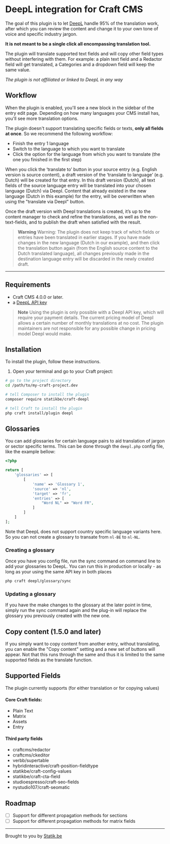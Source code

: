 # DeepL integration for Craft CMS

The goal of this plugin is to let <a href="https://www.deepl.com/" target="_blank" rel="noopener">DeepL</a> handle 95% of the translation work, after which you can review the content and change it to your own tone of voice and specific industry jargon.

__It is not meant to be a single click all encompassing translation tool.__

The plugin will translate supported text fields and will copy other field types without interfering with them. For example:
a plain text field and a Redactor field will get translated, a Categories and a dropdown field will keep the same value.

_The plugin is not affiliated or linked to DeepL in any way_

## Workflow

When the plugin is enabled, you'll see a new block in the sidebar of the entry edit page.
Depending on how many languages your CMS install has, you'll see more translation options.

The plugin doesn't  support translating specific fields or texts, **only all fields at once**. So we recommend the following workflow:
- Finish the entry 1 language
- Switch to the language to which you want to translate
- Click the option for the language from which you want to translate (the one you finished in the first step)

When you click the ‘translate to’ button in your source entry (e.g. English version is source content), a draft version of the ‘translate to language’ (e.g. Dutch) will be created for that entry. 
In this draft version (Dutch), all text fields of the source language entry will be translated into your chosen language (Dutch) via Deepl. Content that already existed in the new language (Dutch in this example) for the entry, will be overwritten when using the "translate via Deepl" button.

Once the draft version with Deepl translations is created, it’s up to the content manager to check and refine the translations, as well as the non-text-fields, and to publish the draft when satisfied with the result.

> **Warning**
> Warning: The plugin does not keep track of which fields or entries have been translated in earlier stages. If you have made changes in the new language (Dutch in our example), and then click the translation button again (from the English source content to the Dutch translated language), all changes previously made in the destination language entry will be discarded in the newly created draft.

---

## Requirements

- Craft CMS 4.0.0 or later.
- a <a href="https://www.deepl.com/pro-api?cta=header-pro-api/" target="_blank" rel="noopener">DeepL API key</a>

> **Note**
> Using the plugin is only possible with a Deepl API key, which will require your payment details. The current pricing model of Deepl allows a certain number of monthly translations at no cost. 
> The plugin maintainers are not responsible for any possible change in pricing model Deepl would make.

## Installation

To install the plugin, follow these instructions.

1. Open your terminal and go to your Craft project:

```bash
# go to the project directory
cd /path/to/my-craft-project.dev

# tell Composer to install the plugin
composer require statikbe/craft-deepl

# tell Craft to install the plugin
php craft install/plugin deepl
```

## Glossaries
You can add glossaries for certain language pairs to aid translation of jargon or sector specific terms.
This can be done through the ``deepl.php`` config file, like the example bellow:

````php
<?php

return [
    'glossaries' => [
        [
            'name' => 'Glossary 1',
            'source' => 'nl',
            'target' => 'fr',
            'entries' => [
                "Word NL" => "Word FR",
            ]
        ]
    ]
];
````

Note that DeepL does not support country specific language variants here. So you can not create a glossary to transate from ``nl-BE`` to ``nl-NL``.

### Creating a glossary
Once you have you config file, run the sync command on command line to add your glossaries to DeepL. You can run this in production or locally - as long as your using the same API key in both places
````bash
php craft deepl/glossary/sync
````

### Updating a glossary
If you have the make changes to the glossary at the later point in time, simply run the sync command again and the plug-in will replace the glossary you previously created with the new one.

## Copy content (1.5.0 and later)
If you simply want to copy content from another entry, without translating, you can enable the "Copy content" setting and a new set of buttons will appear.
Not that this runs through the same and thus it is limited to the same supported fields as the translate function.

## Supported Fields
The plugin currently supports (for either translation or for copying values)

#### Core Craft fields:
- Plain Text
- Matrix
- Assets
- Entry

#### Third party fields
- craftcms/redactor
- craftcms/ckeditor
- verbb/supertable 
- hybridinteractive/craft-position-fieldtype
- statikbe/craft-config-values 
- statikbe/craft-cta-field
- studioespresso/craft-seo-fields
- nystudio107/craft-seomatic


## Roadmap

- [ ] Support for different propagation methods for sections
- [ ] Support for different propagation methods for matrix fields

---
Brought to you by [Statik.be](https://www.statik.be)